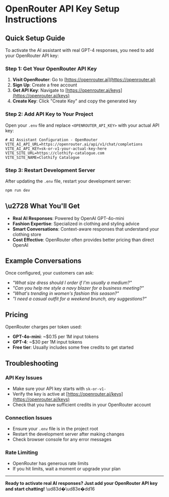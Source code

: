 # OpenRouter API Key Setup Instructions

## Quick Setup Guide

To activate the AI assistant with real GPT-4 responses, you need to add your OpenRouter API key:

### Step 1: Get Your OpenRouter API Key

1. **Visit OpenRouter**: Go to [https://openrouter.ai](https://openrouter.ai)
2. **Sign Up**: Create a free account
3. **Get API Key**: Navigate to [https://openrouter.ai/keys](https://openrouter.ai/keys)
4. **Create Key**: Click \"Create Key\" and copy the generated key

### Step 2: Add API Key to Your Project

Open your `.env` file and replace `<OPENROUTER_API_KEY>` with your actual API key:

```env
# AI Assistant Configuration - OpenRouter
VITE_AI_API_URL=https://openrouter.ai/api/v1/chat/completions
VITE_AI_API_KEY=sk-or-v1-your-actual-key-here
VITE_SITE_URL=https://clothify-catalogue.com
VITE_SITE_NAME=Clothify Catalogue
```

### Step 3: Restart Development Server

After updating the `.env` file, restart your development server:

```bash
npm run dev
```

## \u2728 What You'll Get

- **Real AI Responses**: Powered by OpenAI GPT-4o-mini
- **Fashion Expertise**: Specialized in clothing and styling advice
- **Smart Conversations**: Context-aware responses that understand your clothing store
- **Cost Effective**: OpenRouter often provides better pricing than direct OpenAI

## Example Conversations

Once configured, your customers can ask:

- *\"What size dress should I order if I'm usually a medium?\"*
- *\"Can you help me style a navy blazer for a business meeting?\"*
- *\"What's trending in women's fashion this season?\"*
- *\"I need a casual outfit for a weekend brunch, any suggestions?\"*

## Pricing

OpenRouter charges per token used:
- **GPT-4o-mini**: ~$0.15 per 1M input tokens
- **GPT-4**: ~$30 per 1M input tokens
- **Free tier**: Usually includes some free credits to get started

## Troubleshooting

### API Key Issues
- Make sure your API key starts with `sk-or-v1-`
- Verify the key is active at [https://openrouter.ai/keys](https://openrouter.ai/keys)
- Check that you have sufficient credits in your OpenRouter account

### Connection Issues
- Ensure your `.env` file is in the project root
- Restart the development server after making changes
- Check browser console for any error messages

### Rate Limiting
- OpenRouter has generous rate limits
- If you hit limits, wait a moment or upgrade your plan

---

**Ready to activate real AI responses? Just add your OpenRouter API key and start chatting!** \ud83d�\ud83e�dd16
